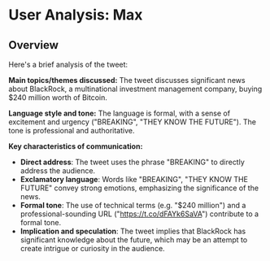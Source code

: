 # User Analysis: Max

## Overview

Here's a brief analysis of the tweet:

**Main topics/themes discussed:** The tweet discusses significant news about BlackRock, a multinational investment management company, buying $240 million worth of Bitcoin.

**Language style and tone:** The language is formal, with a sense of excitement and urgency ("BREAKING", "THEY KNOW THE FUTURE"). The tone is professional and authoritative.

**Key characteristics of communication:**

* **Direct address**: The tweet uses the phrase "BREAKING" to directly address the audience.
* **Exclamatory language**: Words like "BREAKING", "THEY KNOW THE FUTURE" convey strong emotions, emphasizing the significance of the news.
* **Formal tone**: The use of technical terms (e.g. "$240 million") and a professional-sounding URL ("https://t.co/dFAYk6SaVA") contribute to a formal tone.
* **Implication and speculation**: The tweet implies that BlackRock has significant knowledge about the future, which may be an attempt to create intrigue or curiosity in the audience.